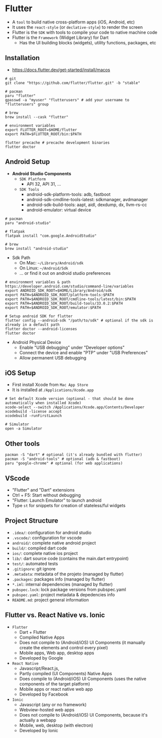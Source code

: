 # Flutter

- A `tool` to build native cross-platform apps (iOS, Android, etc)
- It uses the `react-style` (or `declative-style`) to render the screen
- Flutter is the `SDK` with tools to compile your code to native machine code
- Flutter is the `Framework` (Widget Library) for Dart
  - Has the UI building blocks (widgets), utility functions, packages, etc

## Installation

- <https://docs.flutter.dev/get-started/install/macos>

```shell
# git
git clone "https://github.com/flutter/flutter.git" -b "stable"

# pacman
paru "flutter"
gpasswd -a "myuser" "flutterusers" # add your username to "flutterusers" group

# brew
brew install --cask "flutter"
```

```shell
# environment variables
export FLUTTER_ROOT=$HOME/flutter
export PATH=$FLUTTER_ROOT/bin:$PATH
```

```shell
flutter precache # precache development binaries
flutter doctor
```

## Android Setup

- **Android Studio Components**
  - `SDK Platform`
    - API 32, API 31, ...
  - `SDK Tools`
    - android-sdk-platform-tools: adb, fastboot
    - android-sdk-cmdline-tools-latest: sdkmanager, avdmanager
    - android-sdk-build-tools: aapt, aidl, dexdump, dx, llvm-rs-cc
    - android-emulator: virtual device

```shell
# pacman
paru "android-studio"

# flatpak
flatpak install "com.google.AndroidStudio"

# brew
brew install "android-studio"
```

- Sdk Path
  - On Mac: `~/Library/Android/sdk`
  - On Linux: `~/Android/Sdk`
  - ... or find it out on android studio preferences

```shell
# environment variables & path https://developer.android.com/studio/command-line/variables
export ANDROID_SDK_ROOT=$HOME/Library/Android/sdk
export PATH=$ANDROID_SDK_ROOT/platform-tools:$PATH
export PATH=$ANDROID_SDK_ROOT/cmdline-tools/latest/bin:$PATH
export PATH=$ANDROID_SDK_ROOT/build-tools/33.0.2:$PATH
export PATH=$ANDROID_SDK_ROOT/emulator:$PATH
```

```shell
# Setup android SDK for flutter
flutter config --android-sdk "/path/to/sdk" # optional if the sdk is already in a default path
flutter doctor --android-licenses
flutter doctor
```

- Android Physical Device
  - Enable "USB debugging" under "Developer options"
  - Connect the device and enable "PTP" under "USB Preferences"
  - Allow permanent USB debugging

## iOS Setup

- First install Xcode from `Mac App Store`
- It is installed at `/Applications/Xcode.app`

```shell
# Set default Xcode version (optional - that should be done automatically when installed Xcode)
xcode-select --switch /Applications/Xcode.app/Contents/Developer
xcodebuild -license accept
xcodebuild -runFirstLaunch

# Simulator
open -a Simulator
```

## Other tools

```shell
pacman -S "dart" # optional (it's already bundled with flutter)
pacman -S "android-tools" # optional (adb & fastboot)
paru "google-chrome" # optional (for web applications)
```

## VScode

- "Flutter" and "Dart" extensions
- Ctrl + F5: Start without debugging
- "Flutter: Launch Emulator" to launch android
- Type `st` for snippets for creation of stateless/ful widgets

## Project Structure

- `.idea/`: configuration for android studio
- `.vscode/`: configuration for vscode
- `android/`: complete native android project
- `build/`: compiled dart code
- `ios/`: complete native ios project
- `lib/`: dart source code (contains the main.dart entrypoint)
- `test/`: automated tests
- `.gitignore`: git ignore
- `.metadata`: metadata of the projeto (managed by flutter)
- `.packages`: packages info (managed by flutter)
- `*.iml`: internal dependencies (managed by flutter)
- `pubspec.lock`: lock package versions from pubspec.yaml
- `pubspec.yaml`: project metadata & depedencies info
- `README.md`: project general information

## Flutter vs. React Native vs. Ionic

- `Flutter`
  - Dart + Flutter
  - Compiled Native Apps
  - Does not compile to (Android/iOS) UI Components (it manually create the elements and control every pixel)
  - Mobile apps, Web app, desktop apps
  - Developed by Google
- `React Native`
  - Javascript/React.js,
  - Partly compiled (UI Components) Native Apps
  - Does compile to (Android/iOS) UI Components (uses the native components of the target platform)
  - Mobile apps or react native web app
  - Developed by Facebook
- `Ionic`
  - Javascript (any or no framework)
  - Webview-hosted web apps
  - Does not compile to (Android/iOS) UI Components, because it's actually a webapp
  - Mobile, web, desktop (with electron)
  - Developed by Ionic
